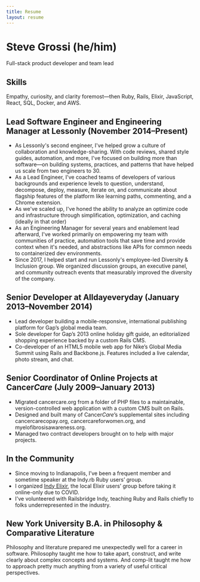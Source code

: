 ```yaml
---
title: Resume
layout: resume
---
```


# Steve Grossi (he/him)

<p class="lede">Full-stack product developer and team lead</p>

## Skills

Empathy, curiosity, and clarity foremost—then Ruby, Rails, Elixir, JavaScript, React, SQL, Docker, and AWS.

## Lead Software Engineer and Engineering Manager at Lessonly <span class="subhead">(November 2014–Present)</span>

- As Lessonly's second engineer, I've helped grow a culture of collaboration and knowledge-sharing. With code reviews, shared style guides, automation, and more, I've focused on building more than software—on building systems, practices, and patterns that have helped us scale from two engineers to 30.
- As a Lead Engineer, I've coached teams of developers of various backgrounds and experience levels to question, understand, decompose, deploy, measure, iterate on, and communicate about flagship features of the platform like learning paths, commenting, and a Chrome extension.
- As we've scaled up, I've honed the ability to analyze an optimize code and infrastructure through simplification, optimization, and caching (ideally in that order)
- As an Engineering Manager for several years and enablement lead afterward, I've worked primarily on empowering my team with communities of practice, automation tools that save time and provide context when it's needed, and abstractions like APIs for common needs to containerized dev environments.
- Since 2017, I helped start and run Lessonly's employee-led Diversity & Inclusion group. We organized discussion groups, an executive panel, and community outreach events that measurably improved the diversity of the company.

## Senior Developer at Alldayeveryday <span class="subhead">(January 2013–November 2014)</span>

- Lead developer building a mobile-responsive, international publishing platform for Gap’s global media team.
- Sole developer for Gap’s 2013 online holiday gift guide, an editorialized shopping experience backed by a custom Rails CMS.
- Co-developer of an HTML5 mobile web app for Nike’s Global Media Summit using Rails and Backbone.js. Features included a live calendar, photo stream, and chat.

## Senior Coordinator of Online Projects at Cancer*Care* <span class="subhead">(July 2009–January 2013)</span>

- Migrated cancercare.org from a folder of PHP files to a maintainable, version-controlled web application with a custom CMS built on Rails.
- Designed and built many of Cancer*Care*’s supplemental sites including cancercarecopay.org, cancercareforwomen.org, and myelofibrosisawareness.org.
- Managed two contract developers brought on to help with major projects.

## In the Community

- Since moving to Indianapolis, I’ve been a frequent member and sometime speaker at the Indy.rb Ruby users’ group.
- I organized [Indy Elixir](https://www.indyelixir.org/), the local Elixir users’ group before taking it online-only due to COVID.
- I've volunteered with Railsbridge Indy, teaching Ruby and Rails chiefly to folks underrepresented in the industry.

## New York University <span class="subhead">B.A. in Philosophy & Comparative Literature</span>

Philosophy and literature prepared me unexpectedly well for a career in software. Philosophy taught me how to take apart, construct, and write clearly about complex concepts and systems. And comp-lit taught me how to approach pretty much anything from a variety of useful critical perspectives.

